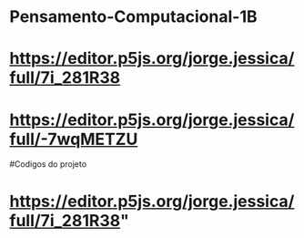 # Pensamento-Computacional-1B
# https://editor.p5js.org/jorge.jessica/full/7i_281R38
# https://editor.p5js.org/jorge.jessica/full/-7wqMETZU
#Codigos do projeto
# https://editor.p5js.org/jorge.jessica/full/7i_281R38"
